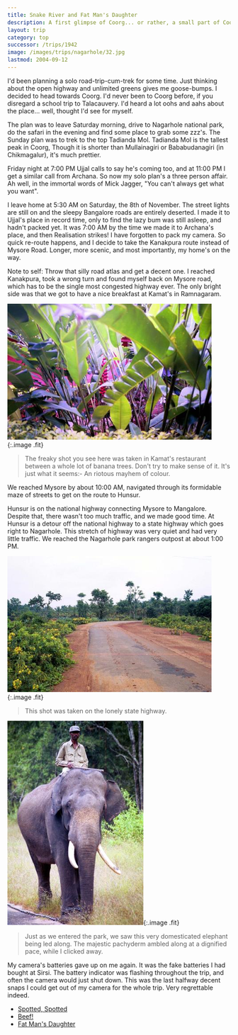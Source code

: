```yaml
---
title: Snake River and Fat Man's Daughter
description: A first glimpse of Coorg... or rather, a small part of Coorg.
layout: trip
category: top
successor: /trips/1942
image: /images/trips/nagarhole/32.jpg
lastmod: 2004-09-12
---
```


I'd been planning a solo road-trip-cum-trek for some time. Just thinking about the open highway and unlimited greens gives me goose-bumps. I decided to head towards Coorg. I'd never been to Coorg before, if you disregard a school trip to Talacauvery. I'd heard a lot oohs and aahs about the place... well, thought I'd see for myself.

The plan was to leave Saturday morning, drive to Nagarhole national park, do the safari in the evening and find some place to grab some zzz's. The Sunday plan was to trek to the top Tadianda Mol. Tadianda Mol is the tallest peak in Coorg, Though it is shorter than Mullainagiri or Bababudanagiri (in Chikmagalur), it's much prettier.

Friday night at 7:00 PM Ujjal calls to say he's coming too, and at 11:00 PM I get a similar call from Archana. So now my solo plan's a three person affair. Ah well, in the immortal words of Mick Jagger, &quot;You can't always get what you want&quot;.

I leave home at 5:30 AM on Saturday, the 8th of November. The street lights are still on and the sleepy Bangalore roads are entirely deserted. I made it to Ujjal's place in record time, only to find the lazy bum was still asleep, and hadn't packed yet.  It was 7:00 AM by the time we made it to Archana's place, and then Realisation strikes! I have forgotten to pack my camera. So quick re-route happens, and I decide to take the Kanakpura route instead of Mysore Road. Longer, more scenic, and most importantly, my home's on the way.

Note to self: Throw that silly road atlas and get a decent one. I reached Kanakpura, took a wrong turn and found myself back on Mysore road, which has to be the single most congested highway ever. The only bright side was that we got to have a nice breakfast at Kamat's in Ramnagaram.

![Banana Mayhem](/images/trips/nagarhole/01.jpg 'Banana Mayhem'){:.image .fit}

> The freaky shot you see here was taken in Kamat's restaurant between a whole lot of banana trees. Don't try to make sense of it. It's just what it seems:- An riotous mayhem of colour.  

We reached Mysore by about 10:00 AM, navigated through its formidable maze of streets to get on the route to Hunsur.

Hunsur is on the national highway connecting Mysore to Mangalore. Despite that, there wasn't too much traffic, and we made good time. At Hunsur is a detour off the national highway to a state highway which goes right to Nagarhole. This stretch of highway was very quiet and had very little traffic. We reached the Nagarhole park rangers outpost at about 1:00 PM.

![On The Road](/images/trips/nagarhole/03.jpg 'On The Road'){:.image .fit}


> This shot was taken on the lonely state highway.

![Tame Pachyderm](/images/trips/nagarhole/05.jpg 'Tame Pachyderm'){:.image .fit}


> Just as we entered the park, we saw this very domesticated elephant being led along. The majestic pachyderm ambled along at a dignified pace, while I clicked away.

My camera's batteries gave up on me again. It was the fake batteries I had bought at Sirsi. The battery indicator was flashing throughout the trip, and often the camera would just shut down. This was the last halfway decent snaps I could get out of my camera for the whole trip. Very regrettable indeed.


* [Spotted, Spotted](/trips/1942/)
* [Beef!](/trips/1943/)
* [Fat Man's Daughter](/trips/1944/)
